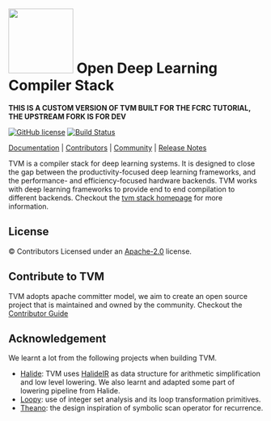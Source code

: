 <!--- Licensed to the Apache Software Foundation (ASF) under one -->
<!--- or more contributor license agreements.  See the NOTICE file -->
<!--- distributed with this work for additional information -->
<!--- regarding copyright ownership.  The ASF licenses this file -->
<!--- to you under the Apache License, Version 2.0 (the -->
<!--- "License"); you may not use this file except in compliance -->
<!--- with the License.  You may obtain a copy of the License at -->

<!---   http://www.apache.org/licenses/LICENSE-2.0 -->

<!--- Unless required by applicable law or agreed to in writing, -->
<!--- software distributed under the License is distributed on an -->
<!--- "AS IS" BASIS, WITHOUT WARRANTIES OR CONDITIONS OF ANY -->
<!--- KIND, either express or implied.  See the License for the -->
<!--- specific language governing permissions and limitations -->
<!--- under the License. -->

<img src=https://raw.githubusercontent.com/tqchen/tvm.ai/master/images/logo/tvm-logo-small.png width=128/> Open Deep Learning Compiler Stack
==============================================

**THIS IS A CUSTOM VERSION OF TVM BUILT FOR THE FCRC TUTORIAL, THE UPSTREAM FORK IS FOR DEV**

[![GitHub license](https://dmlc.github.io/img/apache2.svg)](./LICENSE)
[![Build Status](http://ci.tvm.ai:8080/buildStatus/icon?job=tvm/master)](http://ci.tvm.ai:8080/job/tvm/job/master/)

[Documentation](https://docs.tvm.ai) |
[Contributors](CONTRIBUTORS.md) |
[Community](https://tvm.ai/community.html) |
[Release Notes](NEWS.md)

TVM is a compiler stack for deep learning systems. It is designed to close the gap between the
productivity-focused deep learning frameworks, and the performance- and efficiency-focused hardware backends.
TVM works with deep learning frameworks to provide end to end compilation to different backends.
Checkout the [tvm stack homepage](https://tvm.ai/)  for more information.

License
-------
© Contributors Licensed under an [Apache-2.0](https://github.com/dmlc/tvm/blob/master/LICENSE) license.

Contribute to TVM
-----------------
TVM adopts apache committer model, we aim to create an open source project that is maintained and owned by the community.
Checkout the [Contributor Guide](https://docs.tvm.ai/contribute/)

Acknowledgement
---------------
We learnt a lot from the following projects when building TVM.
- [Halide](https://github.com/halide/Halide): TVM uses [HalideIR](https://github.com/dmlc/HalideIR) as data structure for
  arithmetic simplification and low level lowering. We also learnt and adapted some part of lowering pipeline from Halide.
- [Loopy](https://github.com/inducer/loopy): use of integer set analysis and its loop transformation primitives.
- [Theano](https://github.com/Theano/Theano): the design inspiration of symbolic scan operator for recurrence.
